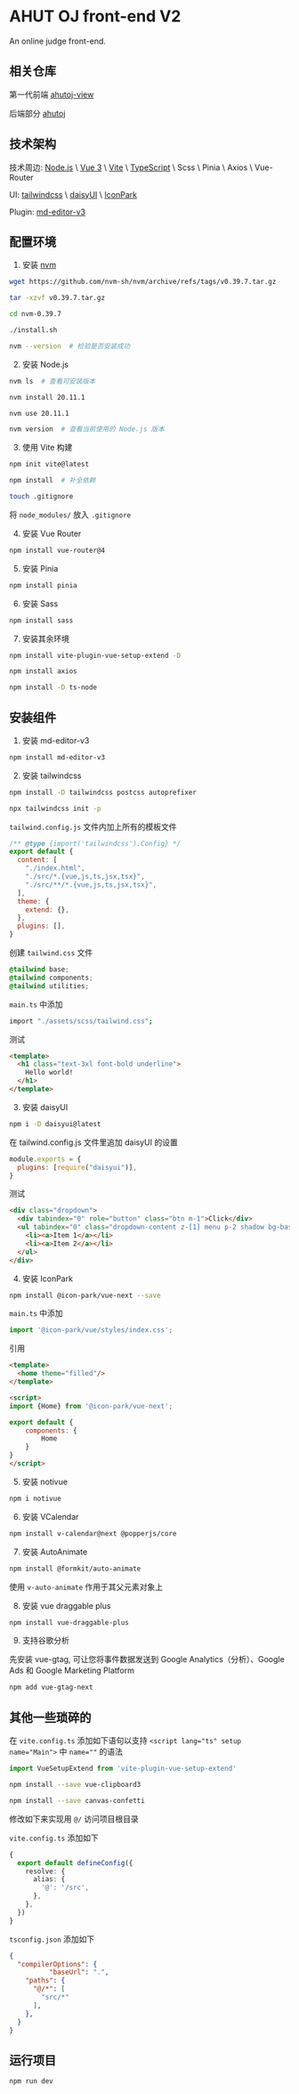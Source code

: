 # AHUT OJ front-end V2

An online judge front-end.

## 相关仓库

第一代前端 [ahutoj-view](https://github.com/ximoyuxiao/ahutoj-view)

后端部分 [ahutoj](https://github.com/ximoyuxiao/ahutoj/tree/docker)

## 技术架构

技术周边: [Node.js](https://nodejs.org/en) \ [Vue 3](https://cn.vuejs.org/) \ [Vite](https://cn.vitejs.dev/) \ [TypeScript](https://www.typescriptlang.org/) \ Scss \ Pinia \ Axios \ Vue-Router

UI: [tailwindcss](https://www.tailwindcss.cn/) \ [daisyUI](https://daisyui.com/) \ [IconPark](https://iconpark.oceanengine.com/official)

Plugin: [md-editor-v3](https://imzbf.github.io/md-editor-v3/zh-CN/index)

## 配置环境

1. 安装 [nvm](https://github.com/nvm-sh/nvm/releases)

```sh
wget https://github.com/nvm-sh/nvm/archive/refs/tags/v0.39.7.tar.gz

tar -xzvf v0.39.7.tar.gz

cd nvm-0.39.7

./install.sh

nvm --version  # 检验是否安装成功
```

2. 安装 Node.js

```sh
nvm ls  # 查看可安装版本

nvm install 20.11.1

nvm use 20.11.1

nvm version  # 查看当前使用的 Node.js 版本
```

3. 使用 Vite 构建

```sh
npm init vite@latest

npm install  # 补全依赖

touch .gitignore
```

将 `node_modules/` 放入 `.gitignore`

4. 安装 Vue Router

```sh
npm install vue-router@4
```

5. 安装 Pinia

```sh
npm install pinia
```

6. 安装 Sass

```sh
npm install sass
```

7. 安装其余环境

```sh
npm install vite-plugin-vue-setup-extend -D

npm install axios

npm install -D ts-node
```

## 安装组件

1. 安装 md-editor-v3

```sh
npm install md-editor-v3
```

2. 安装 tailwindcss

```sh
npm install -D tailwindcss postcss autoprefixer

npx tailwindcss init -p
```

`tailwind.config.js` 文件内加上所有的模板文件

```js
/** @type {import('tailwindcss').Config} */
export default {
  content: [
    "./index.html",
    "./src/*.{vue,js,ts,jsx,tsx}",
    "./src/**/*.{vue,js,ts,jsx,tsx}",
  ],
  theme: {
    extend: {},
  },
  plugins: [],
}
```

创建 `tailwind.css` 文件

```css
@tailwind base;
@tailwind components;
@tailwind utilities;
```

`main.ts` 中添加

```sh
import "./assets/scss/tailwind.css";
```

测试

```html
<template>
  <h1 class="text-3xl font-bold underline">
    Hello world!
  </h1>
</template>
```

3. 安装 daisyUI

```sh
npm i -D daisyui@latest
```

在 tailwind.config.js 文件里追加 daisyUI 的设置

```js
module.exports = {
  plugins: [require("daisyui")],
}
```

测试

```html
<div class="dropdown">
  <div tabindex="0" role="button" class="btn m-1">Click</div>
  <ul tabindex="0" class="dropdown-content z-[1] menu p-2 shadow bg-base-100 rounded-box w-52">
    <li><a>Item 1</a></li>
    <li><a>Item 2</a></li>
  </ul>
</div>
```

4. 安装 IconPark

```sh
npm install @icon-park/vue-next --save
```

`main.ts` 中添加

```ts
import '@icon-park/vue/styles/index.css';
```

引用

```html
<template>
  <home theme="filled"/>
</template>

<script>
import {Home} from '@icon-park/vue-next';

export default {
    components: {
        Home
    }
}
</script>
```

5. 安装 notivue

```sh
npm i notivue
```

6. 安装 VCalendar

```sh
npm install v-calendar@next @popperjs/core
```

7. 安装 AutoAnimate

```sh
npm install @formkit/auto-animate
```

使用 `v-auto-animate` 作用于其父元素对象上

8. 安装 vue draggable plus

```sh
npm install vue-draggable-plus
```

9. 支持谷歌分析

先安装 vue-gtag, 可让您将事件数据发送到 Google Analytics（分析）、Google Ads 和 Google Marketing Platform

```sh
npm add vue-gtag-next
```

## 其他一些琐碎的 

在 `vite.config.ts` 添加如下语句以支持 `<script lang="ts" setup name="Main">` 中 `name=""` 的语法

```ts
import VueSetupExtend from 'vite-plugin-vue-setup-extend'
```

```sh
npm install --save vue-clipboard3

npm install --save canvas-confetti
```

修改如下来实现用 `@/` 访问项目根目录

`vite.config.ts` 添加如下

```ts
{
  export default defineConfig({
    resolve: {
      alias: {
        '@': '/src',
      },
    },
  })
}
```

`tsconfig.json` 添加如下

```json
{
  "compilerOptions": {
          "baseUrl": ".",
    "paths": {
      "@/*": [
        "src/*"
      ],
    },
  }
}
```

## 运行项目

```sh
npm run dev
```